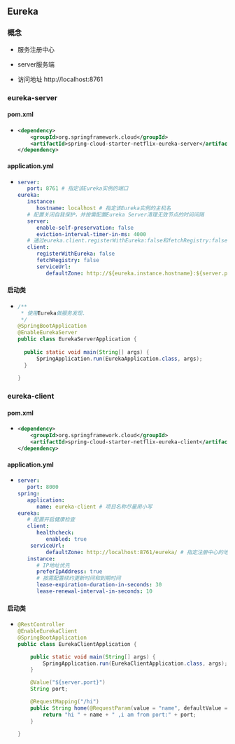 ## Eureka

### 概念

* 服务注册中心

* server服务端

* 访问地址 http://localhost:8761

### eureka-server

#### pom.xml

* ```xml
  <dependency>
      <groupId>org.springframework.cloud</groupId>
      <artifactId>spring-cloud-starter-netflix-eureka-server</artifactId>
  </dependency>
  ```

#### application.yml

* ```yaml
  server:
     port: 8761 # 指定该Eureka实例的端口
  eureka:
     instance:
        hostname: localhost # 指定该Eureka实例的主机名
     # 配置关闭自我保护，并按需配置Eureka Server清理无效节点的时间间隔
     server:
        enable-self-preservation: false
        eviction-interval-timer-in-ms: 4000
     # 通过eureka.client.registerWithEureka:false和fetchRegistry:false，来表明自己是一个eureka server
     client:
        registerWithEureka: false
        fetchRegistry: false
        serviceUrl:
           defaultZone: http://${eureka.instance.hostname}:${server.port}/eureka/
  ```

#### 启动类

* ```java
  /**
   * 使用Eureka做服务发现.
   */
  @SpringBootApplication
  @EnableEurekaServer
  public class EurekaServerApplication {
   
  	public static void main(String[] args) {
  		SpringApplication.run(EurekaApplication.class, args);
  	}
   
  }
  ```

### eureka-client

#### pom.xml

* ```xml
  <dependency>
      <groupId>org.springframework.cloud</groupId>
      <artifactId>spring-cloud-starter-netflix-eureka-client</artifactId>
  </dependency>
  ```

#### application.yml

* ```yaml
  server:
     port: 8000
  spring:
     application:
        name: eureka-client # 项目名称尽量用小写
  eureka:
     # 配置开启健康检查
     client:
        healthcheck:
           enabled: true
      serviceUrl:
           defaultZone: http://localhost:8761/eureka/ # 指定注册中心的地址
     instance:
        # IP地址优先
        preferIpAddress: true
        # 按需配置续约更新时间和到期时间
        lease-expiration-duration-in-seconds: 30
        lease-renewal-interval-in-seconds: 10
  ```

#### 启动类

* ```java
  @RestController
  @EnableEurekaClient
  @SpringBootApplication
  public class EurekaClientApplication {
  
      public static void main(String[] args) {
          SpringApplication.run(EurekaClientApplication.class, args);
      }
  
      @Value("${server.port}")
      String port;
  
      @RequestMapping("/hi")
      public String home(@RequestParam(value = "name", defaultValue = "forezp") String name) {
          return "hi " + name + " ,i am from port:" + port;
      }
  
  }
  ```